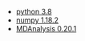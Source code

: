 - [python 3.8](https://www.python.org/)
- [numpy 1.18.2](https://pypi.org/project/numpy)
- [MDAnalysis 0.20.1](https://pypi.org/project/MDAnalysis)
